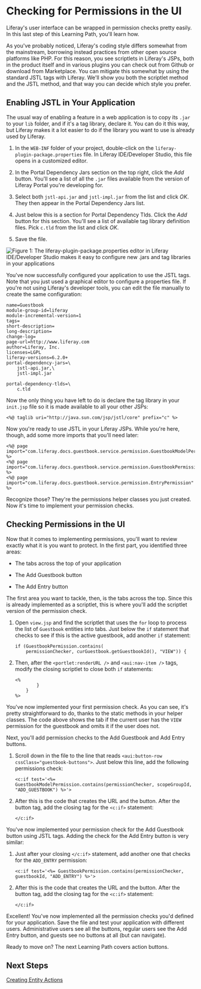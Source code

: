 # Checking for Permissions in the UI [](id=checking-for-permissions-in-the-ui)

Liferay's user interface can be wrapped in permission checks pretty easily. In
this last step of this Learning Path, you'll learn how. 

As you've probably noticed, Liferay's coding style differs somewhat from the
mainstream, borrowing instead practices from other open source platforms like
PHP. For this reason, you see scriptlets in Liferay's JSPs, both in the product
itself and in various plugins you can check out from Github or download from
Marketplace. You can mitigate this somewhat by using the standard JSTL tags with
Liferay. We'll show you both the scriptlet method and the JSTL method, and that
way you can decide which style you prefer. 

## Enabling JSTL in Your Application [](id=enabling-jstl-in-your-application)

The usual way of enabling a feature in a web application is to copy its `.jar` to
your `lib` folder, and if it's a tag library, declare it. You can do it this
way, but Liferay makes it a lot easier to do if the library you want
to use is already used by Liferay. 

1.  In the `WEB-INF` folder of your project, double-click on the
    `liferay-plugin-package.properties` file. In Liferay IDE/Developer Studio,
    this file opens in a customized editor. 

2.  In the Portal Dependency Jars section on the top right, click the *Add*
    button. You'll see a list of all the `.jar` files available from the version
    of Liferay Portal you're developing for. 

3.  Select both `jstl-api.jar` and `jstl-impl.jar` from the list and click *OK*.
    They then appear in the Portal Dependency Jars list. 

4.  Just below this is a section for Portal Dependency Tlds. Click the *Add*
    button for this section. You'll see a list of available tag library definition
    files. Pick `c.tld` from the list and click *OK*. 

5.  Save the file. 

![Figure 1: The liferay-plugin-package.properties editor in Liferay IDE/Developer Studio makes it easy to configure new .jars and tag libraries in your applications](../../images/lds-liferay-plugin-package-properties.png)

You've now successfully configured your application to use the JSTL tags. Note
that you just used a graphical editor to configure a properties file. If you're
not using Liferay's developer tools, you can edit the file manually to create
the same configuration: 

    name=Guestbook
    module-group-id=liferay
    module-incremental-version=1
    tags=
    short-description=
    long-description=
    change-log=
    page-url=http://www.liferay.com
    author=Liferay, Inc.
    licenses=LGPL
    liferay-versions=6.2.0+
    portal-dependency-jars=\
        jstl-api.jar,\
        jstl-impl.jar

    portal-dependency-tlds=\
        c.tld

Now the only thing you have left to do is declare the tag library in your
`init.jsp` file so it is made available to all your other JSPs: 

    <%@ taglib uri="http://java.sun.com/jsp/jstl/core" prefix="c" %>

Now you're ready to use JSTL in your Liferay JSPs. While you're here, though,
add some more imports that you'll need later: 

    <%@ page import="com.liferay.docs.guestbook.service.permission.GuestbookModelPermission" %>
    <%@ page import="com.liferay.docs.guestbook.service.permission.GuestbookPermission" %>
    <%@ page import="com.liferay.docs.guestbook.service.permission.EntryPermission" %>

Recognize those? They're the permissions helper classes you just created. Now
it's time to implement your permission checks. 

## Checking Permissions in the UI [](id=checking-permissions-in-the-ui)

Now that it comes to implementing permissions, you'll want to review exactly
what it is you want to protect. In the first part, you identified three areas: 

- The tabs across the top of your application

- The Add Guestbook button

- The Add Entry button

The first area you want to tackle, then, is the tabs across the top. Since this
is already implemented as a scriptlet, this is where you'll add the scriptlet
version of the permission check. 

1.  Open `view.jsp` and find the scriptlet that uses the `for` loop to process
    the list of `Guestbook` entities into tabs. Just below the `if` statement
    that checks to see if this is the active guestbook, add another `if`
    statement: 

		if (GuestbookPermission.contains(
			permissionChecker, curGuestbook.getGuestbookId(), "VIEW")) {

2.  Then, after the `<portlet:renderURL />` and `<aui:nav-item />` tags, modify
    the closing scriptlet to close both `if` statements: 

        <%
                }
            }
        %>

You've now implemented your first permission check. As you can see, it's pretty
straightforward to do, thanks to the static methods in your helper classes. The
code above shows the tab if the current user has the `VIEW` permission for the
guestbook and omits it if the user does not. 

Next, you'll add permission checks to the Add Guestbook and Add Entry buttons. 

1.  Scroll down in the file to the line that reads `<aui:button-row
    cssClass="guestbook-buttons">`. Just below this line, add the following
    permissions check:

        <c:if test='<%= GuestbookModelPermission.contains(permissionChecker, scopeGroupId, "ADD_GUESTBOOK") %>'>

2.  After this is the code that creates the URL and the button. After the
    button tag, add the closing tag for the `<c:if>` statement: 

        </c:if>

You've now implemented your permission check for the Add Guestbook button using
JSTL tags. Adding the check for the Add Entry button is very similar: 

1.  Just after your closing `</c:if>` statement, add another one that checks for
    the `ADD_ENTRY` permission: 

        <c:if test='<%= GuestbookPermission.contains(permissionChecker, guestbookId, "ADD_ENTRY") %>'>

2.  After this is the code that creates the URL and the button. After the button
    tag, add the closing tag for the `<c:if>` statement: 

        </c:if>

Excellent! You've now implemented all the permission checks you'd defined for
your application. Save the file and test your application with different users.
Administrative users see all the buttons, regular users see the Add Entry
button, and guests see no buttons at all (but can navigate). 

Ready to move on? The next Learning Path covers action buttons. 

## Next Steps [](id=next-steps)

[Creating Entity Actions](/develop/learning-paths/mvc/-/knowledge_base/6-2/creating-entity-actions)

